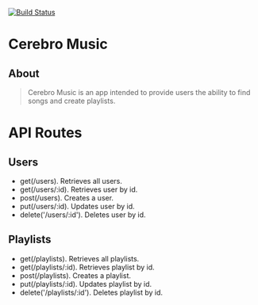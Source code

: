 [![Build Status](https://travis-ci.org/allen30331/cerebro.svg?branch=master)](https://travis-ci.org/allen30331/cerebro)

# Cerebro Music

## About
> Cerebro Music is an app intended to provide users the ability to find songs and create playlists.


# API Routes

## Users

* get(/users). Retrieves all users.
* get(/users/:id). Retrieves user by id.
* post(/users). Creates a user.
* put(/users/:id). Updates user by id. 
* delete('/users/:id'). Deletes user by id. 


## Playlists

* get(/playlists). Retrieves all playlists.
* get(/playlists/:id). Retrieves playlist by id.
* post(/playlists). Creates a playlist.
* put(/playlists/:id). Updates playlist by id. 
* delete('/playlists/:id'). Deletes playlist by id.